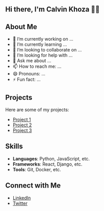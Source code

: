 ## Hi there, I'm Calvin Khoza 👋👋


## About Me

- 🔭 I’m currently working on ...
- 🌱 I’m currently learning ...
- 👯 I’m looking to collaborate on ...
- 🤔 I’m looking for help with ...
- 💬 Ask me about ...
- 📫 How to reach me: ...
- 😄 Pronouns: ...
- ⚡ Fun fact: ...


## Projects
Here are some of my projects:

- [Project 1](https://github.com/calvinkhoza/project1)
- [Project 2](https://github.com/calvinkhoza/project2)
- [Project 3](https://github.com/calvinkhoza/project3)

## Skills
- **Languages**: Python, JavaScript, etc.
- **Frameworks**: React, Django, etc.
- **Tools**: Git, Docker, etc.

## Connect with Me
- [LinkedIn](https://www.linkedin.com/in/calvinkhoza)
- [Twitter](https://twitter.com/calvinkhoza)
